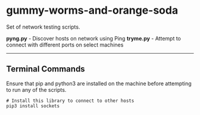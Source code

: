 # gummy-worms-and-orange-soda

Set of network testing scripts.

**pyng.py** - Discover hosts on network using Ping
**tryme.py** - Attempt to connect with different ports on select machines

---
## Terminal Commands
Ensure that pip and python3 are installed on the machine before attempting to run any of the scripts.
```
# Install this library to connect to other hosts
pip3 install sockets
```

